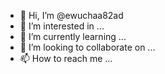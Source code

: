 - 👋 Hi, I’m @ewuchaa82ad
- 👀 I’m interested in ...
- 🌱 I’m currently learning ...
- 💞️ I’m looking to collaborate on ...
- 📫 How to reach me ...

<!---
ewuchaa82ad/ewuchaa82ad is a ✨ special ✨ repository because its `README.md` (this file) appears on your GitHub profile.
You can click the Preview link to take a look at your changes.
--->

